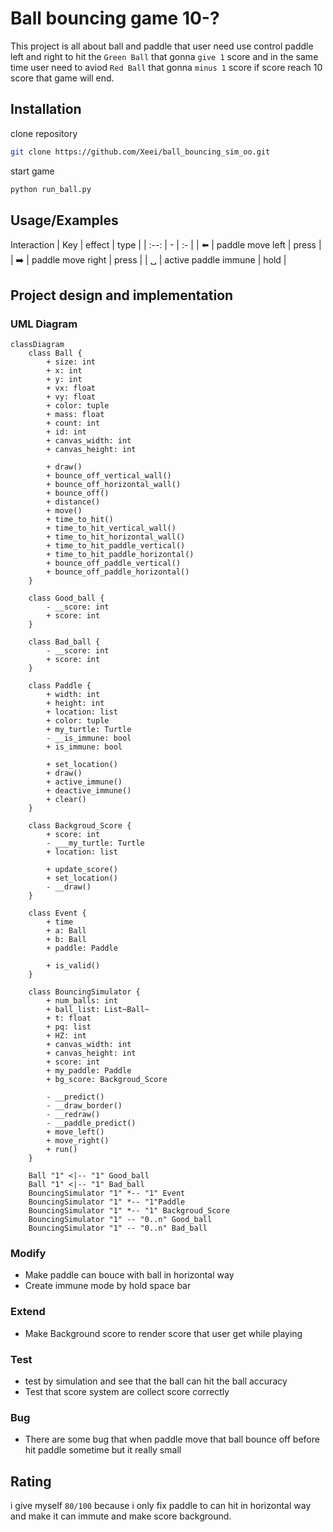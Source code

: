 
# Ball bouncing game 10-?

This project is all about ball and paddle that user need use control paddle left and right to hit the `Green Ball` that gonna `give 1` score and in the same time user need to aviod `Red Ball` that gonna `minus 1` score if score reach 10 score that game will end.




## Installation

clone repository
```bash
git clone https://github.com/Xeei/ball_bouncing_sim_oo.git
```

start game
```bash
python run_ball.py
```

    
## Usage/Examples

Interaction
| Key | effect | type |
| :--: | - | :- |
| ⬅️ | paddle move left | press |
| ➡️ | paddle move right | press |
| ␣ | active paddle immune | hold |

## Project design and implementation

### UML Diagram
```mermaid
classDiagram
    class Ball {
        + size: int
        + x: int
        + y: int
        + vx: float
        + vy: float
        + color: tuple
        + mass: float
        + count: int
        + id: int
        + canvas_width: int
        + canvas_height: int

        + draw() 
        + bounce_off_vertical_wall()
        + bounce_off_horizontal_wall()
        + bounce_off()
        + distance()
        + move()
        + time_to_hit()
        + time_to_hit_vertical_wall()
        + time_to_hit_horizontal_wall()
        + time_to_hit_paddle_vertical()
        + time_to_hit_paddle_horizontal()
        + bounce_off_paddle_vertical()
        + bounce_off_paddle_horizontal()
    }

    class Good_ball {
        - __score: int
        + score: int
    }

    class Bad_ball {
        - __score: int
        + score: int
    }

    class Paddle {
        + width: int
        + height: int
        + location: list
        + color: tuple
        + my_turtle: Turtle
        - __is_immune: bool
        + is_immune: bool

        + set_location()
        + draw()
        + active_immune()
        + deactive_immune()
        + clear()
    }

    class Backgroud_Score {
        + score: int
        - ___my_turtle: Turtle
        + location: list

        + update_score()
        + set_location()
        - __draw()
    }

    class Event {
        + time
        + a: Ball
        + b: Ball
        + paddle: Paddle

        + is_valid()
    }

    class BouncingSimulator {
        + num_balls: int
        + ball_list: List~Ball~
        + t: float
        + pq: list
        + HZ: int
        + canvas_width: int
        + canvas_height: int
        + score: int
        + my_paddle: Paddle
        + bg_score: Backgroud_Score

        - __predict()
        - __draw_border()
        - __redraw()
        - __paddle_predict()
        + move_left()
        + move_right()
        + run()
    }

    Ball "1" <|-- "1" Good_ball
    Ball "1" <|-- "1" Bad_ball
    BouncingSimulator "1" *-- "1" Event
    BouncingSimulator "1" *-- "1"Paddle
    BouncingSimulator "1" *-- "1" Backgroud_Score
    BouncingSimulator "1" -- "0..n" Good_ball
    BouncingSimulator "1" -- "0..n" Bad_ball
```

### Modify
- Make paddle can bouce with ball in horizontal way
- Create immune mode by hold space bar
### Extend
- Make Background score to render score that user get while playing
### Test
- test by simulation and see that the ball can hit the ball accuracy
- Test that score system are collect score correctly
### Bug
- There are some bug that when paddle move that ball bounce off before hit paddle sometime but it really small
## Rating
i give myself `80/100` because i only fix paddle to can hit in horizontal way and make it can immute and make score background.
